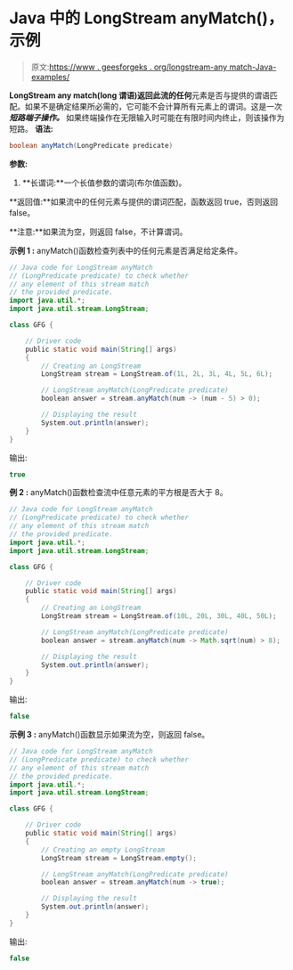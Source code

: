 # Java 中的 LongStream anyMatch()，示例

> 原文:[https://www . geesforgeks . org/longstream-any match-Java-examples/](https://www.geeksforgeeks.org/longstream-anymatch-java-examples/)

**LongStream any match(long 谓语)**返回此流的**任何**元素是否与提供的谓语匹配。如果不是确定结果所必需的，它可能不会计算所有元素上的谓词。这是一次 ***短路端子操作。*** 如果终端操作在无限输入时可能在有限时间内终止，则该操作为短路。
**语法:**

```java
boolean anyMatch(LongPredicate predicate) 

```

**参数:**

1.  **长谓词:**一个长值参数的谓词(布尔值函数)。

**返回值:**如果流中的任何元素与提供的谓词匹配，函数返回 true，否则返回 false。

**注意:**如果流为空，则返回 false，不计算谓词。

**示例 1 :** anyMatch()函数检查列表中的任何元素是否满足给定条件。

```java
// Java code for LongStream anyMatch
// (LongPredicate predicate) to check whether
// any element of this stream match
// the provided predicate.
import java.util.*;
import java.util.stream.LongStream;

class GFG {

    // Driver code
    public static void main(String[] args)
    {
        // Creating an LongStream
        LongStream stream = LongStream.of(1L, 2L, 3L, 4L, 5L, 6L);

        // LongStream anyMatch(LongPredicate predicate)
        boolean answer = stream.anyMatch(num -> (num - 5) > 0);

        // Displaying the result
        System.out.println(answer);
    }
}
```

输出:

```java
true

```

**例 2 :** anyMatch()函数检查流中任意元素的平方根是否大于 8。

```java
// Java code for LongStream anyMatch
// (LongPredicate predicate) to check whether
// any element of this stream match
// the provided predicate.
import java.util.*;
import java.util.stream.LongStream;

class GFG {

    // Driver code
    public static void main(String[] args)
    {
        // Creating an LongStream
        LongStream stream = LongStream.of(10L, 20L, 30L, 40L, 50L);

        // LongStream anyMatch(LongPredicate predicate)
        boolean answer = stream.anyMatch(num -> Math.sqrt(num) > 8);

        // Displaying the result
        System.out.println(answer);
    }
}
```

输出:

```java
false

```

**示例 3 :** anyMatch()函数显示如果流为空，则返回 false。

```java
// Java code for LongStream anyMatch
// (LongPredicate predicate) to check whether
// any element of this stream match
// the provided predicate.
import java.util.*;
import java.util.stream.LongStream;

class GFG {

    // Driver code
    public static void main(String[] args)
    {
        // Creating an empty LongStream
        LongStream stream = LongStream.empty();

        // LongStream anyMatch(LongPredicate predicate)
        boolean answer = stream.anyMatch(num -> true);

        // Displaying the result
        System.out.println(answer);
    }
}
```

输出:

```java
false

```